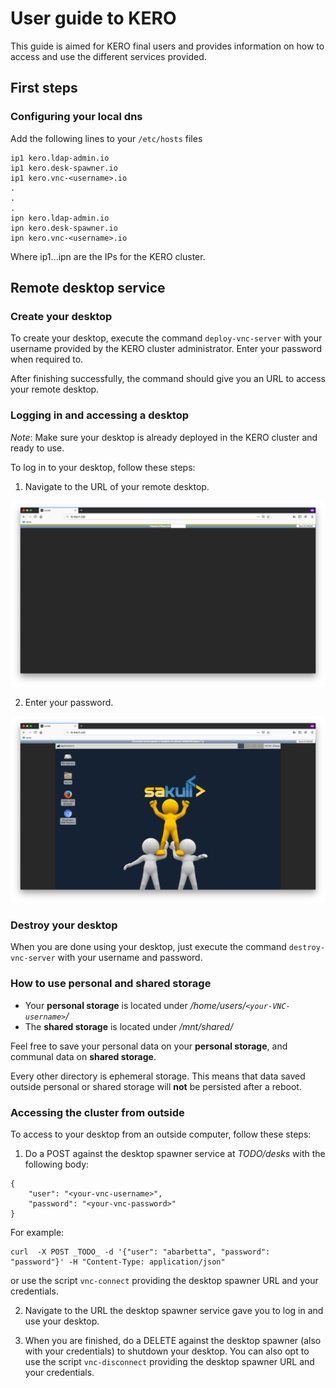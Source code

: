 # User guide to KERO

This guide is aimed for KERO final users and provides information on how to access and use the different services provided.

## First steps

### Configuring your local dns

Add the following lines to your `/etc/hosts` files

```
ip1 kero.ldap-admin.io
ip1 kero.desk-spawner.io
ip1 kero.vnc-<username>.io
.
.
.
ipn kero.ldap-admin.io
ipn kero.desk-spawner.io
ipn kero.vnc-<username>.io
```

Where ip1...ipn are the IPs for the KERO cluster.

## Remote desktop service

### Create your desktop

To create your desktop, execute the command `deploy-vnc-server` with your username provided by the KERO cluster administrator. Enter your password when required to.

After finishing successfully, the command should give you an URL to access your remote desktop.

### Logging in and accessing a desktop

_Note_: Make sure your desktop is already deployed in the KERO cluster and ready to use.

To log in to your desktop, follow these steps:

1. Navigate to the URL of your remote desktop.

![](./img/vnc_login.png)

2. Enter your password.

![](./img/vnc_homepage.png)

### Destroy your desktop

When you are done using your desktop, just execute the command `destroy-vnc-server` with your username and password.

### How to use personal and shared storage

* Your **personal storage** is located under _/home/users/`<your-VNC-username>`/_ 
* The **shared storage** is located under _/mnt/shared/_

Feel free to save your personal data on your **personal storage**, and communal data on **shared storage**.

Every other directory is ephemeral storage. This means that data saved outside personal or shared storage will **not** be persisted after a reboot.

### Accessing the cluster from outside

To access to your desktop from an outside computer, follow these steps:

1. Do a POST against the desktop spawner service at _TODO/desks_ with the following body: 
```
{
    "user": "<your-vnc-username>",
    "password": "<your-vnc-password>"
}
```

For example:
```
curl  -X POST _TODO_ -d '{"user": "abarbetta", "password": "password"}' -H "Content-Type: application/json"
```

or use the script `vnc-connect` providing the desktop spawner URL and your credentials.

2. Navigate to the URL the desktop spawner service gave you to log in and use your desktop.

3. When you are finished, do a DELETE against the desktop spawner (also with your credentials) to shutdown your desktop. You can also opt to use the script `vnc-disconnect` providing the desktop spawner URL and your credentials.
